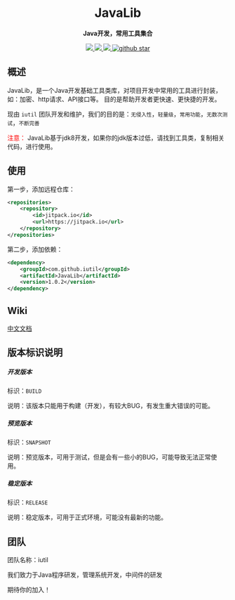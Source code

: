 
<h1 align="center">
    JavaLib
<br>

</h1>

<p align="center">
	<strong>Java开发，常用工具集合</strong>
</p>

<p align="center">
    <a target="_blank" href="https://jitpack.io/#iutil/JavaLib">
		<img src="https://jitpack.io/v/iutil/JavaLib.svg" ></img>
	</a>
	<a target="_blank" href="https://www.apache.org/licenses/LICENSE-2.0.html">
		<img src="https://img.shields.io/:license-apache-blue.svg" ></img>
	</a>
	<a target="_blank" href="https://www.oracle.com/technetwork/java/javase/downloads/index.html">
		<img src="https://img.shields.io/badge/JDK-1.8+-green.svg" ></img>
	</a>
	<a target="_blank" href='https://github.com/iutil/JavaLib'>
		<img src="https://img.shields.io/github/stars/iutil/JavaLib.svg?style=social" alt="github star"></img>
	</a>
</p>

## 概述

JavaLib，是一个Java开发基础工具类库，对项目开发中常用的工具进行封装，如：加密、http请求、API接口等。
目的是帮助开发者更快速、更快捷的开发。

现由 `iutil` 团队开发和维护，我们的目的是：`无侵入性`，`轻量级`，`常用功能`，`无数次测试`，`不断完善`


<span style="color:red">注意：</span> JavaLib基于jdk8开发，如果你的jdk版本过低，请找到工具类，复制相关代码，进行使用。

## 使用

第一步，添加远程仓库：

```xml
<repositories>
    <repository>
        <id>jitpack.io</id>
        <url>https://jitpack.io</url>
    </repository>
</repositories>
```

第二步，添加依赖：

```xml
<dependency>
    <groupId>com.github.iutil</groupId>
    <artifactId>JavaLib</artifactId>
    <version>1.0.2</version>
</dependency>
```

## Wiki

[中文文档](https://github.com/iutil/JavaLib/wiki)

## 版本标识说明

##### 开发版本

标识：`BUILD`

说明：该版本只能用于构建（开发），有较大BUG，有发生重大错误的可能。

##### 预览版本

标识：`SNAPSHOT`

说明：预览版本，可用于测试，但是会有一些小的BUG，可能导致无法正常使用。

##### 稳定版本

标识：`RELEASE`

说明：稳定版本，可用于正式环境，可能没有最新的功能。

## 团队

团队名称：iutil

我们致力于Java程序研发，管理系统开发，中间件的研发

期待你的加入！
